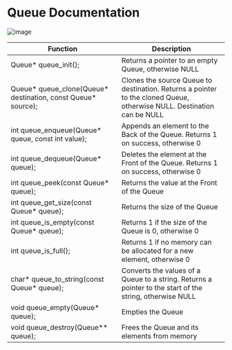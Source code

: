 # Queue Documentation
![image](https://user-images.githubusercontent.com/78487146/219938452-c9d11448-ae37-46ef-9fca-4e4f06717497.png)


| Function                                                          | Description                                                                                                            |
|-------------------------------------------------------------------|------------------------------------------------------------------------------------------------------------------------|
|Queue* queue_init();                                               | Returns a pointer to an empty Queue, otherwise NULL |
|Queue* queue_clone(Queue* destination, const Queue* source);       | Clones the source Queue to destination. Returns a pointer to the cloned Queue, otherwise NULL. Destination can be NULL |
|int queue_enqueue(Queue* queue, const int value);                  | Appends an element to the Back of the Queue. Returns 1 on success, otherwise 0 |
|int queue_dequeue(Queue* queue);                                   | Deletes the element at the Front of the Queue. Returns 1 on success, otherwise 0 |
|int queue_peek(const Queue* queue);                                | Returns the value at the Front of the Queue |
|int queue_get_size(const Queue* queue);                            | Returns the size of the Queue |
|int queue_is_empty(const Queue* queue);                            | Returns 1 if the size of the Queue is 0, otherwise 0
|int queue_is_full();                                               | Returns 1 if no memory can be allocated for a new element, otherwise 0
|char* queue_to_string(const Queue* queue);                         | Converts the values of a Queue to a string. Returns a pointer to the start of the string, otherwise NULL
|void queue_empty(Queue* queue);                                    | Empties the Queue |
|void queue_destroy(Queue** queue);                                 | Frees the Queue and its elements from memory |
